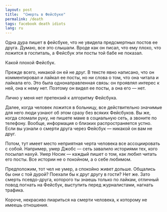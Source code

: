 ```yaml
---
layout: post
title:  "Смерть в Фейсбуке"
permalink: /death
tags: facebook death idiots
lang: ru
---
```


Одна дура пишет в фейсбуке, что не увидела предсмертных постов ее друга. Думаю,
все это слышали. Вроде как он писал, что ему плохо, что ложится в госпиталь, а
Фейсбук эти посты той бабе не показал.

Какой плохой Фейсбук.

Прежде всего, никакой он ей не друг. В тексте явно написано, что он
комментировал и лайкал ее посты, но ни слова о том, что она читала и лайкала
его. Это была однонаправленная связь: он проявлял интерес к ней, она к нему
нет. Поэтому он видел ее посты, а она его — нет.

Лично у меня нет претензий к алгоритму Фейсбука.

Далее, когда человек ложится в больницу, все действительно значимые для него
люди узнают об этом сразу без всяких Фейсбуков. Вы же, когда сломали руку, не
пишете маме в социальную сеть, а звоните по телефону. Вообще, информация о
близких распространяется устно. Если вы узнали о смерти друга через Фейсбук —
никакой он вам не друг.

Потом, тут имеет место неприятная черта человека все ассоциировать с
собой. Например, умер Джобс — сеть завалило историями тех, кого посылал
нахуй. Умер Носик — каждый пишет о том, как любил читать его посты. Все истории
не о покойном, а о себе любимом.

Предположим, тот чел не умер, а спокойно живет дольше. Общались бы они с той
дурой? Поехали бы к друг другу в гости? Нет же. Зато смерть псевдо-друга,
которого ты знаешь только по лайкам, отличный повод погнать на Фейсбук,
выступить перед журналистами, нагнать трафика.

Короче, некрасиво пиариться на смерти человека, к которому не имеешь отношения.
